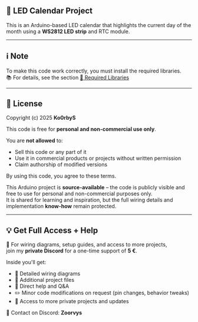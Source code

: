 ## 📅 LED Calendar Project

This is an Arduino-based LED calendar that highlights the current day of the month using a **WS2812 LED strip** and RTC module.

---

## ℹ️ Note

To make this code work correctly, you must install the required libraries.  
📚 For details, see the section [🔧 Required Libraries](#-required-libraries)

---


## 🔐 License

Copyright (c) 2025 **Ko0rbyS**

This code is free for **personal and non-commercial use only**.

You are **not allowed** to:
- Sell this code or any part of it
- Use it in commercial products or projects without written permission
- Claim authorship of modified versions

By using this code, you agree to these terms.

This Arduino project is **source-available** – the code is publicly visible and free to use for personal and non-commercial purposes only.  
It is shared for learning and inspiration, but the full wiring details and implementation **know-how** remain protected.

---

## 💡 Get Full Access + Help

🔐 For wiring diagrams, setup guides, and access to more projects,  
join my **private Discord** for a one-time support of **5 €**.

Inside you'll get:
- 🧠 Detailed wiring diagrams  
- 🧩 Additional project files  
- 💬 Direct help and Q&A  
- ✏️ Minor code modifications on request (pin changes, behavior tweaks)  
- 🚀 Access to more private projects and updates

📩 Contact on Discord: **Zoorvys**  
